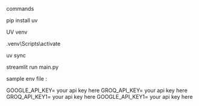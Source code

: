 commands

pip install uv

UV venv

.venv\Scripts\activate

uv sync

streamlit run main.py



sample env file :

GOOGLE_API_KEY= your api key here
GROQ_API_KEY=  your api key here
GROQ_API_KEY1=  your api key here
GOOGLE_API_KEY1=  your api key here
